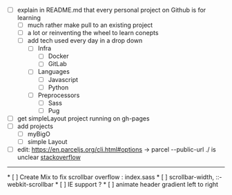 * [ ] explain in README.md that every personal project on Github is for learning
	* [ ] much rather make pull to an existing project
	* [ ] a lot or reinventing the wheel to learn conepts
	* [ ] add tech used every day in a drop down
		* [ ] Infra
			* [ ] Docker
			* [ ] GitLab
		* [ ] Languages
			* [ ] Javascript
			* [ ] Python 
		* [ ] Preprocessors
			* [ ] Sass
			* [ ] Pug
* [ ] get simpleLayout project running on gh-pages
* [ ] add projects
	* [ ] myBigO
	* [ ] simple Layout
		
* [ ] edit: https://en.parceljs.org/cli.html#options -> parcel --public-url ./ is unclear [stackoverflow](https://stackoverflow.com/questions/47896504/parcel-build-command-not-working)
<hr />
* [ ] Create Mix to fix scrollbar overflow : index.sass
	* [ ] scrollbar-width, ::-webkit-scrollbar
	* [ ] IE support ?
* [ ] animate header gradient left to right 